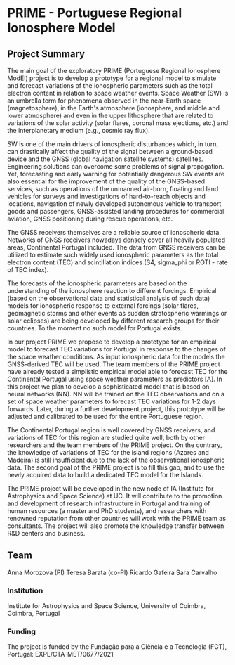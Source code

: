 # PRIME - Portuguese Regional Ionosphere Model

## Project Summary
The main goal of the exploratory PRIME (Portuguese Regional Ionosphere ModEl) project is to develop a prototype for a regional model to simulate and forecast variations of the ionospheric parameters such as the total electron content in relation to space weather events. Space Weather (SW) is an umbrella term for phenomena observed in the near-Earth space (magnetosphere), in the Earth's atmosphere (ionosphere, and middle and lower atmosphere) and even in the upper lithosphere that are related to variations of the solar activity (solar flares, coronal mass ejections, etc.) and the interplanetary medium (e.g., cosmic ray flux).

SW is one of the main drivers of ionospheric disturbances which, in turn, can drastically affect the quality of the signal between a ground-based device and the GNSS (global navigation satellite systems) satellites. Engineering solutions can overcome some problems of signal propagation. Yet, forecasting and early warning for potentially dangerous SW events are also essential for the improvement of the quality of the GNSS-based services, such as operations of the unmanned air-born, floating and land vehicles for surveys and investigations of hard-to-reach objects and locations, navigation of newly developed autonomous vehicle to transport goods and passengers, GNSS-assisted landing procedures for commercial aviation, GNSS positioning during rescue operations, etc.

The GNSS receivers themselves are a reliable source of ionospheric data. Networks of GNSS receivers nowadays densely cover all heavily populated areas, Continental Portugal included. The data from GNSS receivers can be utilized to estimate such widely used ionospheric parameters as the total electron content (TEC) and scintillation indices (S4, sigma_phi or ROTI - rate of TEC index).

The forecasts of the ionospheric parameters are based on the understanding of the ionosphere reaction to different forcings. Empirical (based on the observational data and statistical analysis of such data) models for ionospheric response to external forcings (solar flares, geomagnetic storms and other events as sudden stratospheric warmings or solar eclipses) are being developed by different research groups for their countries. To the moment no such model for Portugal exists.

In our project PRIME we propose to develop a prototype for an empirical model to forecast TEC variations for Portugal in response to the changes of the space weather conditions. As input ionospheric data for the models the GNSS-derived TEC will be used. The team members of the PRIME project have already tested a simplistic empirical model able to forecast TEC for the Continental Portugal using space weather parameters as predictors [A]. In this project we plan to develop a sophisticated model that is based on neural networks (NN). NN will be trained on the TEC observations and on a set of space weather parameters to forecast TEC variations for 1-2 days forwards. Later, during a further development project, this prototype will be adjusted and calibrated to be used for the entire Portuguese region.

The Continental Portugal region is well covered by GNSS receivers, and variations of TEC for this region are studied quite well, both by other researchers and the team members of the PRIME project. On the contrary, the knowledge of variations of TEC for the island regions (Azores and Madeira) is still insufficient due to the lack of the observational ionospheric data. The second goal of the PRIME project is to fill this gap, and to use the newly acquired data to build a dedicated TEC model for the Islands. 

The PRIME project will be developed in the new node of IA (Institute for Astrophysics and Space Science) at UC. It will contribute to the promotion and development of research infrastructure in Portugal and training of human resources (a master and PhD students), and researchers with renowned reputation from other countries will work with the PRIME team as consultants. The project will also promote the knowledge transfer between R&D centers and business.

## Team
Anna Morozova (PI)
Teresa Barata (co-PI)
Ricardo Gafeira
Sara Carvalho

### Institution
Institute for Astrophysics and Space Science, University of Coimbra, Coimbra, Portugal

### Funding
The project is funded by the Fundação para a Ciência e a Tecnologia (FCT), Portugal:  EXPL/CTA-MET/0677/2021
